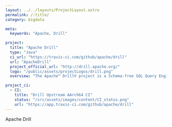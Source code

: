 ```yaml
---
layout: ../../layouts/ProjectLayout.astro
permalink: /:title/
category: bigdata

meta:
  keywords: "Apache, Drill"

project:
  title: "Apache Drill"
  type: "Java"
  ci_url: "https://travis-ci.com/github/apache/drill"
  url: "ApacheDrill"
  project_official_url: "http://drill.apache.org/"
  logo: "/public/assets/projectLogos/drill.png"
  overview: "The Apache™ Drill® project is a Schema-free SQL Query Engine for Hadoop, NoSQL and Cloud Storage. Apache Drill supports a variety of NoSQL databases and file systems, including HBase, MongoDB, MapR-DB, HDFS, MapR-FS, Amazon S3, Azure Blob Storage, Google Cloud Storage, Swift, NAS and local files. A single query can join data from multiple datastores. For example, you can join a user profile collection in MongoDB with a directory of event logs in Hadoop. Drill's datastore-aware optimizer automatically restructures a query plan to leverage the datastore's internal processing capabilities. In addition, Drill supports data locality, so it's a good idea to co-locate Drill and the datastore on the same nodes."

project_ci:
  - CI:
    title: "Drill Upstream AArch64 CI"
    status: "/src/assets/images/content/CI_status.png"
    url: "https://app.travis-ci.com/github/apache/drill"
---
```


<p>Apache Drill</p>
